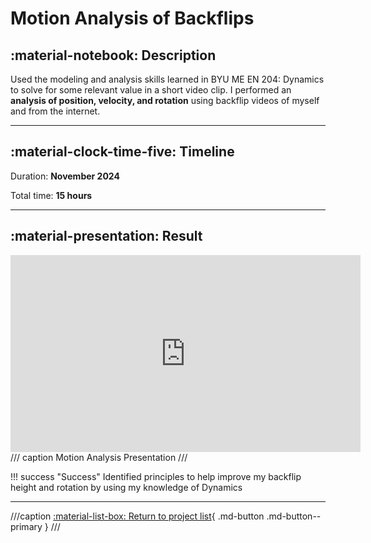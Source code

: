 # Motion Analysis of Backflips

## :material-notebook: Description

Used the modeling and analysis skills learned in BYU ME EN 204: Dynamics to solve for some relevant value in a short video clip. I performed an **analysis of position, velocity, and rotation** using backflip videos of myself and from the internet.

***

## :material-clock-time-five: Timeline

Duration: **November 2024**

Total time: **15 hours**

***

## :material-presentation: Result

<iframe width="560" height="315" src="https://www.youtube.com/embed/kox-RXabeiQ?si=U4pD6RWvpoh-YO0t" title="YouTube video player" frameborder="0" allow="accelerometer; autoplay; clipboard-write; encrypted-media; gyroscope; picture-in-picture; web-share" referrerpolicy="strict-origin-when-cross-origin" allowfullscreen></iframe>
/// caption
Motion Analysis Presentation
///

!!! success "Success"
    Identified principles to help improve my backflip height and rotation by using my knowledge of Dynamics

***
///caption
[:material-list-box: Return to project list](/project-portfolio/complete-project-portfolio/#__tabbed_1_2){ .md-button .md-button--primary }
///
